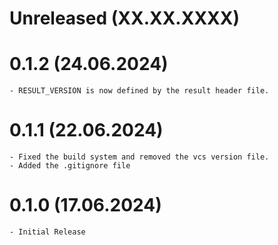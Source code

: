 # Unreleased (XX.XX.XXXX)

# 0.1.2 (24.06.2024)
    - RESULT_VERSION is now defined by the result header file.

# 0.1.1 (22.06.2024)
    - Fixed the build system and removed the vcs version file.
    - Added the .gitignore file

# 0.1.0 (17.06.2024)
    - Initial Release
